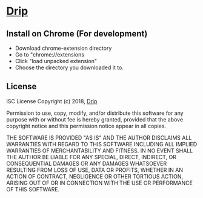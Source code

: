 # <a href="#">Drip</a>

## Install on Chrome (For development)

* Download chrome-extension directory
* Go to "chrome://extensions
* Click "load unpacked extension"
* Choose the directory you downloaded it to.

## License

ISC License Copyright (c) 2018, <a href="#">Drip</a>

Permission to use, copy, modify, and/or distribute this software for any purpose with or without fee is hereby granted, provided that the above copyright notice and this permission notice appear in all copies.

THE SOFTWARE IS PROVIDED "AS IS" AND THE AUTHOR DISCLAIMS ALL WARRANTIES WITH REGARD TO THIS SOFTWARE INCLUDING ALL IMPLIED WARRANTIES OF MERCHANTABILITY AND FITNESS. IN NO EVENT SHALL THE AUTHOR BE LIABLE FOR ANY SPECIAL, DIRECT, INDIRECT, OR CONSEQUENTIAL DAMAGES OR ANY DAMAGES WHATSOEVER RESULTING FROM LOSS OF USE, DATA OR PROFITS, WHETHER IN AN ACTION OF CONTRACT, NEGLIGENCE OR OTHER TORTIOUS ACTION, ARISING OUT OF OR IN CONNECTION WITH THE USE OR PERFORMANCE OF THIS SOFTWARE.

